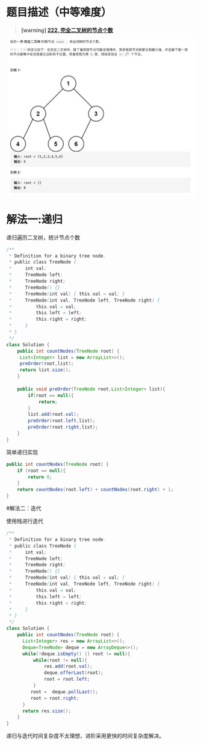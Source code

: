 #  **题目描述（中等难度）**

> **[warning] [222. 完全二叉树的节点个数](https://leetcode-cn.com/problems/count-complete-tree-nodes/)**

![](https://github.com/gaohueric/blogpicture/raw/master/%E6%88%AA%E5%B1%8F2021-05-03%2022.13.45.png)

# 解法一:递归

递归遍历二叉树，统计节点个数

```java
/**
 * Definition for a binary tree node.
 * public class TreeNode {
 *     int val;
 *     TreeNode left;
 *     TreeNode right;
 *     TreeNode() {}
 *     TreeNode(int val) { this.val = val; }
 *     TreeNode(int val, TreeNode left, TreeNode right) {
 *         this.val = val;
 *         this.left = left;
 *         this.right = right;
 *     }
 * }
 */
class Solution {
    public int countNodes(TreeNode root) {
     List<Integer> list = new ArrayList<>();
     preOrder(root,list);
     return list.size();
    }

    public void preOrder(TreeNode root,List<Integer> list){
        if(root == null){
            return;
        }
        list.add(root.val);
        preOrder(root.left,list);
        preOrder(root.right,list);
    }
}

```

简单递归实现

```java
public int countNodes(TreeNode root) {
    if (root == null){
        return 0;
    }
    return countNodes(root.left) + countNodes(root.right) + 1;
}

```

#解法二：迭代

使用栈进行迭代
```java
/**
 * Definition for a binary tree node.
 * public class TreeNode {
 *     int val;
 *     TreeNode left;
 *     TreeNode right;
 *     TreeNode() {}
 *     TreeNode(int val) { this.val = val; }
 *     TreeNode(int val, TreeNode left, TreeNode right) {
 *         this.val = val;
 *         this.left = left;
 *         this.right = right;
 *     }
 * }
 */
class Solution {
    public int countNodes(TreeNode root) {
      List<Integer> res = new ArrayList<>();
      Deque<TreeNode> deque = new ArrayDeque<>();
      while(!deque.isEmpty() || root != null){
          while(root != null){
              res.add(root.val);
              deque.offerLast(root);
              root = root.left;
          }
         root =  deque.pollLast();
         root = root.right;
      }
      return res.size();
    }
}
```

递归与迭代时间复杂度不太理想，进阶采用更快的时间复杂度解决。



